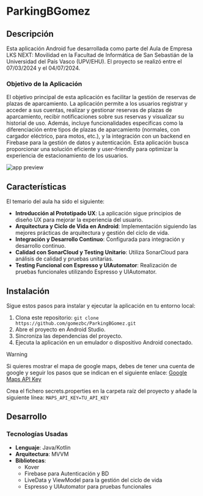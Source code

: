 # ParkingBGomez

## Descripción
Esta aplicación Android fue desarrollada como parte del Aula de Empresa LKS NEXT: Movilidad en la Facultad de Informática de San Sebastián de la Universidad del País Vasco (UPV/EHU). El proyecto se realizó entre el 07/03/2024 y el 04/07/2024.

### Objetivo de la Aplicación
El objetivo principal de esta aplicación es facilitar la gestión de reservas de plazas de aparcamiento. La aplicación permite a los usuarios registrar y acceder a sus cuentas, realizar y gestionar reservas de plazas de aparcamiento, recibir notificaciones sobre sus reservas y visualizar su historial de uso. Además, incluye funcionalidades específicas como la diferenciación entre tipos de plazas de aparcamiento (normales, con cargador eléctrico, para motos, etc.), y la integración con un backend en Firebase para la gestión de datos y autenticación. Esta aplicación busca proporcionar una solución eficiente y user-friendly para optimizar la experiencia de estacionamiento de los usuarios.

![app preview](https://github.com/gomezbc/ParkingBGomez/assets/77118356/14707673-f3e3-4b04-b981-743f91b2d2ca)

## Características
El temario del aula ha sido el siguiente:
- **Introducción al Prototipado UX**: La aplicación sigue principios de diseño UX para mejorar la experiencia del usuario.
- **Arquitectura y Ciclo de Vida en Android**: Implementación siguiendo las mejores prácticas de arquitectura y gestión del ciclo de vida.
- **Integración y Desarrollo Continuo**: Configurada para integración y desarrollo continuo.
- **Calidad con SonarCloud y Testing Unitario**: Utiliza SonarCloud para análisis de calidad y pruebas unitarias.
- **Testing Funcional con Espresso y UIAutomator**: Realización de pruebas funcionales utilizando Espresso y UIAutomator.

## Instalación
Sigue estos pasos para instalar y ejecutar la aplicación en tu entorno local:
1. Clona este repositorio: `git clone https://github.com/gomezbc/ParkingBGomez.git`
2. Abre el proyecto en Android Studio.
3. Sincroniza las dependencias del proyecto.
4. Ejecuta la aplicación en un emulador o dispositivo Android conectado.

>[!warning]
> Si quieres mostrar el mapa de google maps, debes de tener una cuenta de google y seguir los pasos que se indican en el siguiente enlace: [Google Maps API Key](https://developers.google.com/maps/documentation/embed/get-api-key)
> 
> Crea el fichero secrets.properties en la carpeta raíz del proyecto y añade la siguiente línea: `MAPS_API_KEY=TU_API_KEY`

## Desarrollo
### Tecnologías Usadas
- **Lenguaje**: Java/Kotlin
- **Arquitectura**: MVVM
- **Bibliotecas**:
  - Kover 
  - Firebase para Autenticación y BD
  - LiveData y ViewModel para la gestión del ciclo de vida
  - Espresso y UIAutomator para pruebas funcionales

